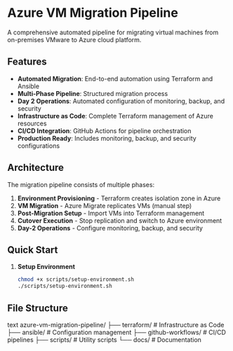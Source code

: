 # Azure VM Migration Pipeline

A comprehensive automated pipeline for migrating virtual machines from on-premises VMware to Azure cloud platform.

## Features

- **Automated Migration**: End-to-end automation using Terraform and Ansible
- **Multi-Phase Pipeline**: Structured migration process
- **Day 2 Operations**: Automated configuration of monitoring, backup, and security
- **Infrastructure as Code**: Complete Terraform management of Azure resources
- **CI/CD Integration**: GitHub Actions for pipeline orchestration
- **Production Ready**: Includes monitoring, backup, and security configurations

## Architecture

The migration pipeline consists of multiple phases:

1. **Environment Provisioning** - Terraform creates isolation zone in Azure
2. **VM Migration** - Azure Migrate replicates VMs (manual step)
3. **Post-Migration Setup** - Import VMs into Terraform management  
4. **Cutover Execution** - Stop replication and switch to Azure environment
5. **Day-2 Operations** - Configure monitoring, backup, and security

## Quick Start

1. **Setup Environment**
   ```bash
   chmod +x scripts/setup-environment.sh
   ./scripts/setup-environment.sh

## File Structure
text
azure-vm-migration-pipeline/
├── terraform/                 # Infrastructure as Code
├── ansible/                   # Configuration management
├── github-workflows/          # CI/CD pipelines
├── scripts/                   # Utility scripts
└── docs/                      # Documentation
